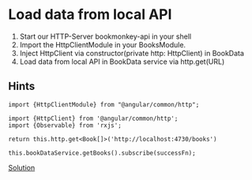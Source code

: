 # Load data from local API
1. Start our HTTP-Server bookmonkey-api in your shell
2. Import the HttpClientModule in your BooksModule.
3. Inject HttpClient via constructor(private http: HttpClient) in BookData
4. Load data from local API in BookData service via http.get(URL)

## Hints

`import {HttpClientModule} from "@angular/common/http";`

```
import {HttpClient} from '@angular/common/http';
import {Observable} from 'rxjs';
```

`return this.http.get<Book[]>('http://localhost:4730/books')`

`this.bookDataService.getBooks().subscribe(successFn);`

[Solution](https://stackblitz.com/github/angularjs-de/angular-workshop/tree/Load-data-from-local-API)

